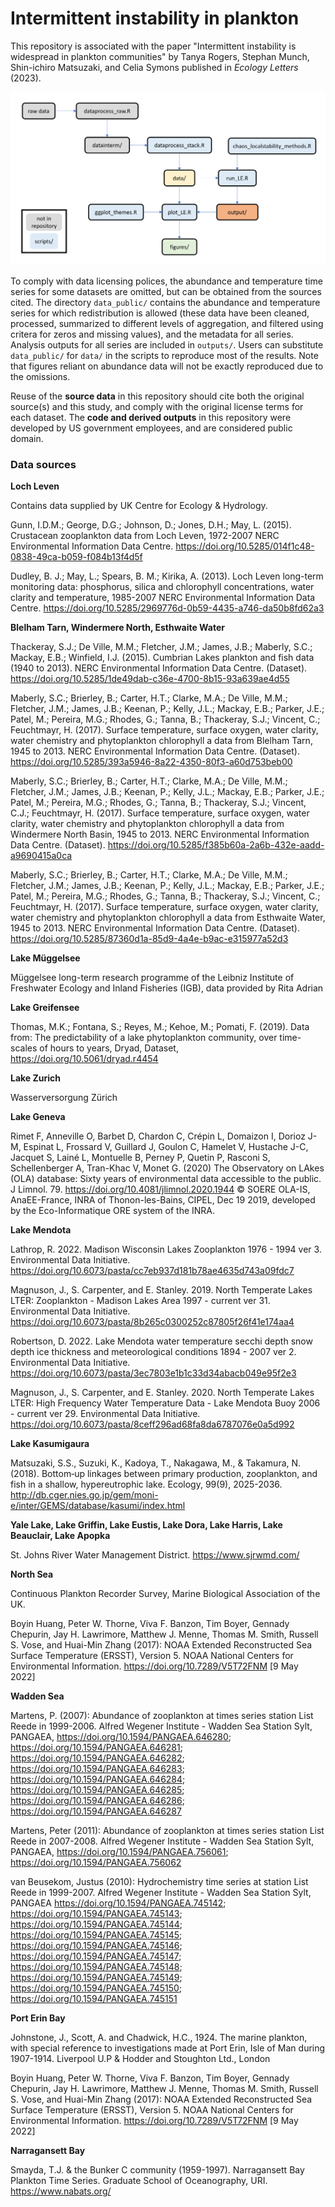 # Intermittent instability in plankton

This repository is associated with the paper "Intermittent instability is widespread in plankton communities" by Tanya Rogers, Stephan Munch, Shin-ichiro Matsuzaki, and Celia Symons published in *Ecology Letters* (2023).

![](flowchart.png)

To comply with data licensing polices, the abundance and temperature time series for some datasets are omitted, but can be obtained from the sources cited. The directory `data_public/` contains the abundance and temperature series for which redistribution is allowed (these data have been cleaned, processed, summarized to different levels of aggregation, and filtered using critera for zeros and missing values), and the metadata for all series. Analysis outputs for all series are included in `outputs/`. Users can substitute `data_public/` for `data/` in the scripts to reproduce most of the results. Note that figures reliant on abundance data will not be exactly reproduced due to the omissions. 

Reuse of the **source data** in this repository should cite both the original source(s) and this study, and comply with the original license terms for each dataset. The **code and derived outputs** in this repository were developed by US government employees, and are considered public domain.

### Data sources

**Loch Leven**

Contains data supplied by UK Centre for Ecology & Hydrology.

Gunn, I.D.M.; George, D.G.; Johnson, D.; Jones, D.H.; May, L. (2015). Crustacean zooplankton data from Loch Leven, 1972-2007 NERC Environmental Information Data Centre. https://doi.org/10.5285/014f1c48-0838-49ca-b059-f084b13f4d5f 

Dudley, B. J.; May, L.; Spears, B. M.; Kirika, A. (2013). Loch Leven long-term monitoring data: phosphorus, silica and chlorophyll concentrations, water clarity and temperature, 1985-2007 NERC Environmental Information Data Centre. https://doi.org/10.5285/2969776d-0b59-4435-a746-da50b8fd62a3 

**Blelham Tarn, Windermere North, Esthwaite Water**

Thackeray, S.J.; De Ville, M.M.; Fletcher, J.M.; James, J.B.; Maberly, S.C.; Mackay, E.B.; Winfield, I.J. (2015). Cumbrian Lakes plankton and fish data (1940 to 2013). NERC Environmental Information Data Centre. (Dataset). https://doi.org/10.5285/1de49dab-c36e-4700-8b15-93a639ae4d55 

Maberly, S.C.; Brierley, B.; Carter, H.T.; Clarke, M.A.; De Ville, M.M.; Fletcher, J.M.; James, J.B.; Keenan, P.; Kelly, J.L.; Mackay, E.B.; Parker, J.E.; Patel, M.; Pereira, M.G.; Rhodes, G.; Tanna, B.; Thackeray, S.J.; Vincent, C.; Feuchtmayr, H. (2017). Surface temperature, surface oxygen, water clarity, water chemistry and phytoplankton chlorophyll a data from Blelham Tarn, 1945 to 2013. NERC Environmental Information Data Centre. (Dataset). https://doi.org/10.5285/393a5946-8a22-4350-80f3-a60d753beb00  

Maberly, S.C.; Brierley, B.; Carter, H.T.; Clarke, M.A.; De Ville, M.M.; Fletcher, J.M.; James, J.B.; Keenan, P.; Kelly, J.L.; Mackay, E.B.; Parker, J.E.; Patel, M.; Pereira, M.G.; Rhodes, G.; Tanna, B.; Thackeray, S.J.; Vincent, C.J.; Feuchtmayr, H. (2017). Surface temperature, surface oxygen, water clarity, water chemistry and phytoplankton chlorophyll a data from Windermere North Basin, 1945 to 2013. NERC Environmental Information Data Centre. (Dataset). https://doi.org/10.5285/f385b60a-2a6b-432e-aadd-a9690415a0ca 

Maberly, S.C.; Brierley, B.; Carter, H.T.; Clarke, M.A.; De Ville, M.M.; Fletcher, J.M.; James, J.B.; Keenan, P.; Kelly, J.L.; Mackay, E.B.; Parker, J.E.; Patel, M.; Pereira, M.G.; Rhodes, G.; Tanna, B.; Thackeray, S.J.; Vincent, C.; Feuchtmayr, H. (2017). Surface temperature, surface oxygen, water clarity, water chemistry and phytoplankton chlorophyll a data from Esthwaite Water, 1945 to 2013. NERC Environmental Information Data Centre. (Dataset). https://doi.org/10.5285/87360d1a-85d9-4a4e-b9ac-e315977a52d3 

**Lake Müggelsee**

Müggelsee long-term research programme of the Leibniz Institute of Freshwater Ecology and Inland Fisheries (IGB), data provided by Rita Adrian

**Lake Greifensee**

Thomas, M.K.; Fontana, S.; Reyes, M.; Kehoe, M.; Pomati, F. (2019). Data from: The predictability of a lake phytoplankton community, over time-scales of hours to years, Dryad, Dataset, https://doi.org/10.5061/dryad.r4454 

**Lake Zurich**

Wasserversorgung Zürich

**Lake Geneva**

Rimet F, Anneville O, Barbet D, Chardon C, Crépin L, Domaizon I, Dorioz J-M, Espinat L, Frossard V, Guillard J, Goulon C, Hamelet V, Hustache J-C, Jacquet S, Lainé L, Montuelle B, Perney P, Quetin P, Rasconi S, Schellenberger A, Tran-Khac V, Monet G. (2020) The Observatory on LAkes (OLA) database: Sixty years of environmental data accessible to the public. J Limnol. 79. https://doi.org/10.4081/jlimnol.2020.1944 © SOERE OLA-IS, AnaEE-France, INRA of Thonon-les-Bains, CIPEL, Dec 19 2019, developed by the Eco-Informatique ORE system of the INRA.

**Lake Mendota**

Lathrop, R. 2022. Madison Wisconsin Lakes Zooplankton 1976 - 1994 ver 3. Environmental Data Initiative. https://doi.org/10.6073/pasta/cc7eb937d181b78ae4635d743a09fdc7 

Magnuson, J., S. Carpenter, and E. Stanley. 2019. North Temperate Lakes LTER: Zooplankton - Madison Lakes Area 1997 - current ver 31. Environmental Data Initiative. https://doi.org/10.6073/pasta/8b265c0300252c87805f26f41e174aa4 

Robertson, D. 2022. Lake Mendota water temperature secchi depth snow depth ice thickness and meteorological conditions 1894 - 2007 ver 2. Environmental Data Initiative. https://doi.org/10.6073/pasta/3ec7803e1b1c33d34abacb049e95f2e3 

Magnuson, J., S. Carpenter, and E. Stanley. 2020. North Temperate Lakes LTER: High Frequency Water Temperature Data - Lake Mendota Buoy 2006 - current ver 29. Environmental Data Initiative. https://doi.org/10.6073/pasta/8ceff296ad68fa8da6787076e0a5d992 

**Lake Kasumigaura**

Matsuzaki, S.S., Suzuki, K., Kadoya, T., Nakagawa, M., & Takamura, N. (2018). Bottom‐up linkages between primary production, zooplankton, and fish in a shallow, hypereutrophic lake. Ecology, 99(9), 2025-2036. http://db.cger.nies.go.jp/gem/moni-e/inter/GEMS/database/kasumi/index.html 

**Yale Lake, Lake Griffin, Lake Eustis, Lake Dora, Lake Harris, Lake Beauclair, Lake Apopka**

St. Johns River Water Management District. https://www.sjrwmd.com/ 

**North Sea**

Continuous Plankton Recorder Survey, Marine Biological Association of the UK.

Boyin Huang, Peter W. Thorne, Viva F. Banzon, Tim Boyer, Gennady Chepurin, Jay H. Lawrimore, Matthew J. Menne, Thomas M. Smith, Russell S. Vose, and Huai-Min Zhang (2017): NOAA Extended Reconstructed Sea Surface Temperature (ERSST), Version 5. NOAA National Centers for Environmental Information. https://doi.org/10.7289/V5T72FNM [9 May 2022]

**Wadden Sea**

Martens, P. (2007): Abundance of zooplankton at times series station List Reede in 1999-2006. Alfred Wegener Institute - Wadden Sea Station Sylt, PANGAEA, https://doi.org/10.1594/PANGAEA.646280; https://doi.org/10.1594/PANGAEA.646281; https://doi.org/10.1594/PANGAEA.646282; https://doi.org/10.1594/PANGAEA.646283; https://doi.org/10.1594/PANGAEA.646284; https://doi.org/10.1594/PANGAEA.646285; https://doi.org/10.1594/PANGAEA.646286; https://doi.org/10.1594/PANGAEA.646287

Martens, Peter (2011): Abundance of zooplankton at times series station List Reede in 2007-2008. Alfred Wegener Institute - Wadden Sea Station Sylt, PANGAEA, https://doi.org/10.1594/PANGAEA.756061; https://doi.org/10.1594/PANGAEA.756062

van Beusekom, Justus (2010): Hydrochemistry time series at station List Reede in 1999-2007. Alfred Wegener Institute - Wadden Sea Station Sylt, PANGAEA 
https://doi.org/10.1594/PANGAEA.745142; https://doi.org/10.1594/PANGAEA.745143; https://doi.org/10.1594/PANGAEA.745144; https://doi.org/10.1594/PANGAEA.745145; https://doi.org/10.1594/PANGAEA.745146; https://doi.org/10.1594/PANGAEA.745147; https://doi.org/10.1594/PANGAEA.745148; https://doi.org/10.1594/PANGAEA.745149; https://doi.org/10.1594/PANGAEA.745150; https://doi.org/10.1594/PANGAEA.745151

**Port Erin Bay**

Johnstone, J., Scott, A. and Chadwick, H.C., 1924. The marine plankton, with special reference to investigations made at Port Erin, Isle of Man during 1907-1914. Liverpool U.P & Hodder and Stoughton Ltd., London

Boyin Huang, Peter W. Thorne, Viva F. Banzon, Tim Boyer, Gennady Chepurin, Jay H. Lawrimore, Matthew J. Menne, Thomas M. Smith, Russell S. Vose, and Huai-Min Zhang (2017): NOAA Extended Reconstructed Sea Surface Temperature (ERSST), Version 5. NOAA National Centers for Environmental Information. https://doi.org/10.7289/V5T72FNM [9 May 2022]

**Narragansett Bay**

Smayda, T.J. & the Bunker C community (1959-1997). Narragansett Bay Plankton Time Series. Graduate School of Oceanography, URI. https://www.nabats.org/

